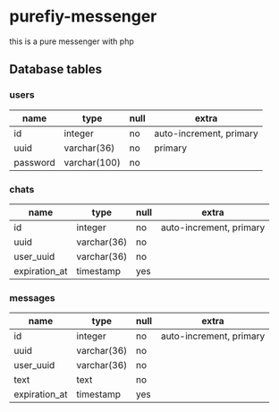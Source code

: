 # purefiy-messenger

this is a pure messenger with php

## Database tables

### users

| name     | type         | null | extra                   |
|----------|--------------|------|-------------------------|
| id       | integer      | no   | auto-increment, primary |
| uuid     | varchar(36)  | no   | primary                 |
| password | varchar(100) | no   |                         |


### chats

| name          | type        | null | extra                   |
|---------------|-------------|------|-------------------------|
| id            | integer     | no   | auto-increment, primary |
| uuid          | varchar(36) | no   |                         |
| user_uuid     | varchar(36) | no   |                         |
| expiration_at | timestamp   | yes  |                         |

### messages

| name          | type        | null | extra                   |
|---------------|-------------|------|-------------------------|
| id            | integer     | no   | auto-increment, primary |
| uuid          | varchar(36) | no   |                         |
| user_uuid     | varchar(36) | no   |                         |
| text          | text        | no   |                         |
| expiration_at | timestamp   | yes  |                         |


